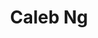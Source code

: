 ---
title: Caleb Ng
headshot: images/uploads/Caleb_Ng.jpg
role: Brand & Visual Design
year: Sophomore
major: New Media Design
webpage: https://www.letscalebrate.com/
lead: false
---